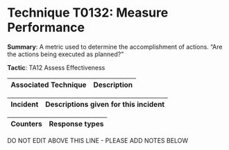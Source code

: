 # Technique T0132: Measure Performance

**Summary**: A metric used to determine the accomplishment of actions. “Are the actions being executed as planned?”

**Tactic**: TA12 Assess Effectiveness 


| Associated Technique | Description |
| --------- | ------------------------- |



| Incident | Descriptions given for this incident |
| -------- | -------------------- |



| Counters | Response types |
| -------- | -------------- |


DO NOT EDIT ABOVE THIS LINE - PLEASE ADD NOTES BELOW